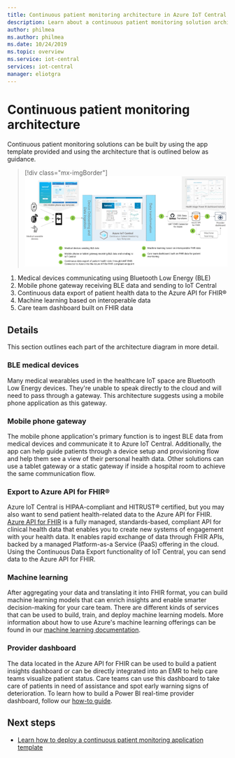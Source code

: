 ```yaml
---
title: Continuous patient monitoring architecture in Azure IoT Central | Microsoft Docs
description: Learn about a continuous patient monitoring solution architecture.
author: philmea
ms.author: philmea
ms.date: 10/24/2019
ms.topic: overview
ms.service: iot-central
services: iot-central
manager: eliotgra
---
```


# Continuous patient monitoring architecture



Continuous patient monitoring solutions can be built by using the app template provided and using the architecture that is outlined below as guidance.

>[!div class="mx-imgBorder"] 
>![CPM Architecture](media/cpm-architecture.png)

1. Medical devices communicating using Bluetooth Low Energy (BLE)
1. Mobile phone gateway receiving BLE data and sending to IoT Central
1. Continuous data export of patient health data to the Azure API for FHIR&reg;
1. Machine learning based on interoperable data
1. Care team dashboard built on FHIR data

## Details
This section outlines each part of the architecture diagram in more detail.

### BLE medical devices
Many medical wearables used in the healthcare IoT space are Bluetooth Low Energy devices. They're unable to speak directly to the cloud and will need to pass through a gateway. This architecture suggests using a mobile phone application as this gateway.

### Mobile phone gateway
The mobile phone application's primary function is to ingest BLE data from medical devices and communicate it to Azure IoT Central. Additionally, the app can help guide patients through a device setup and provisioning flow and help them see a view of their personal health data. Other solutions can use a tablet gateway or a static gateway if inside a hospital room to achieve the same communication flow.

### Export to Azure API for FHIR&reg;
Azure IoT Central is HIPAA-compliant and HITRUST&reg; certified, but you may also want to send patient health-related data to the Azure API for FHIR. [Azure API for FHIR](../../healthcare-apis/overview.md) is a fully managed, standards-based, compliant API for clinical health data that enables you to create new systems of engagement with your health data. It enables rapid exchange of data through FHIR APIs, backed by a managed Platform-as-a Service (PaaS) offering in the cloud. Using the Continuous Data Export functionality of IoT Central, you can send data to the Azure API for FHIR.

### Machine learning
After aggregating your data and translating it into FHIR format, you can build machine learning models that can enrich insights and enable smarter decision-making for your care team. There are different kinds of services that can be used to build, train, and deploy machine learning models. More information about how to use Azure's machine learning offerings can be found in our [machine learning documentation](../../machine-learning/index.yml).

### Provider dashboard
The data located in the Azure API for FHIR can be used to build a patient insights dashboard or can be directly integrated into an EMR to help care teams visualize patient status. Care teams can use this dashboard to take care of patients in need of assistance and spot early warning signs of deterioration. To learn how to build a Power BI real-time provider dashboard, follow our [how-to guide](howto-health-data-triage.md).

## Next steps
* [Learn how to deploy a continuous patient monitoring application template](tutorial-continuous-patient-monitoring.md)